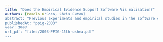 ```yaml
---
title: "Does the Empirical Evidence Support Software Vis ualisation?"
authors: [Pamela O'Shea, Chris Exton]
abstract: "Previous experiments and empirical studies in the software comprehension field have been criticised by skeptics, for example [Sheil 1981]. Although it has been twenty-two years since his publication, many issues still need to be addressed to this day. We are left with no definitive catalogue of proof that either confirms or denies the usefulness of Software Visualisation in the field of software engineering. This paper will discuss some empirical studies and experiments from the past, in order to present future researchers and evaluators of Software Visualisation tools with a guideline as to how we can learn from both the good and bad traits of past experiences."
publishedAt: "ppig-2003"
year: 2003
url_pdf: "files/2003-PPIG-15th-oshea.pdf"
---
```

